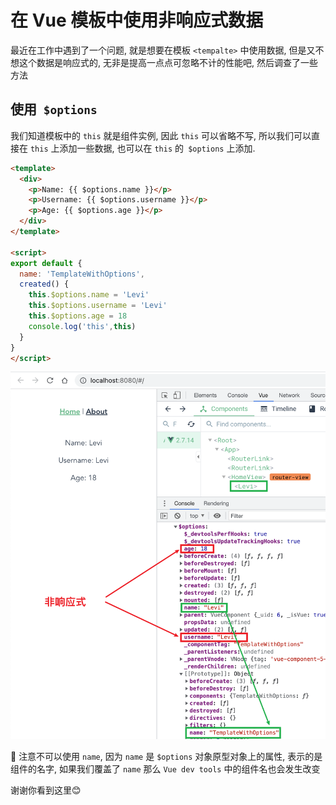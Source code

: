 # 在 Vue 模板中使用非响应式数据

最近在工作中遇到了一个问题, 就是想要在模板 `<tempalte>` 中使用数据, 但是又不想这个数据是响应式的, 无非是提高一点点可忽略不计的性能吧, 然后调查了一些方法

## 使用` $options`
我们知道模板中的 `this` 就是组件实例, 因此 `this` 可以省略不写, 所以我们可以直接在 `this` 上添加一些数据, 也可以在 `this` 的` $options` 上添加.

```html
<template>
  <div>
    <p>Name: {{ $options.name }}</p>
    <p>Username: {{ $options.username }}</p>
    <p>Age: {{ $options.age }}</p>
  </div>
</template>

<script>
export default {
  name: 'TemplateWithOptions',
  created() {
    this.$options.name = 'Levi'
    this.$options.username = 'Levi'
    this.$options.age = 18
    console.log('this',this)
  }
}
</script>
```
![](../image/Snipaste_2023-02-15_21-00-59.png)

📖 注意不可以使用 `name`, 因为 `name` 是 `$options` 对象原型对象上的属性, 表示的是组件的名字, 如果我们覆盖了 `name` 那么 `Vue dev tools` 中的组件名也会发生改变

谢谢你看到这里😊
